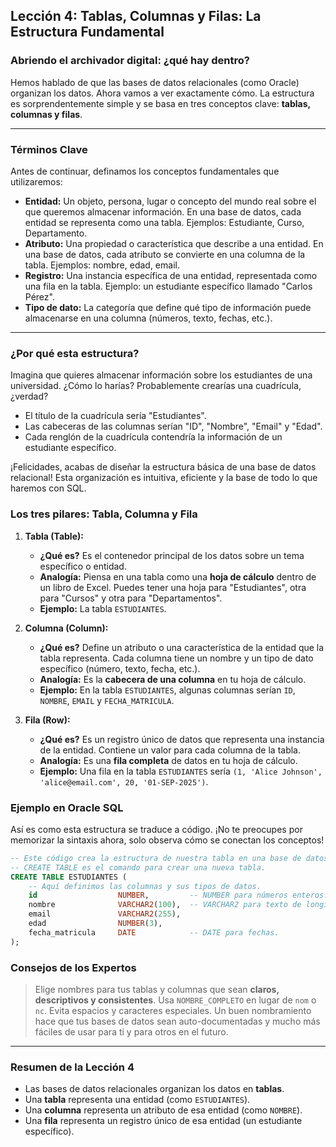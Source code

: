 ## Lección 4: Tablas, Columnas y Filas: La Estructura Fundamental

### Abriendo el archivador digital: ¿qué hay dentro?

Hemos hablado de que las bases de datos relacionales (como Oracle) organizan los datos. Ahora vamos a ver exactamente cómo. La estructura es sorprendentemente simple y se basa en tres conceptos clave: **tablas, columnas y filas**.

---

### Términos Clave

Antes de continuar, definamos los conceptos fundamentales que utilizaremos:

- **Entidad:** Un objeto, persona, lugar o concepto del mundo real sobre el que queremos almacenar información. En una base de datos, cada entidad se representa como una tabla. Ejemplos: Estudiante, Curso, Departamento.
- **Atributo:** Una propiedad o característica que describe a una entidad. En una base de datos, cada atributo se convierte en una columna de la tabla. Ejemplos: nombre, edad, email.
- **Registro:** Una instancia específica de una entidad, representada como una fila en la tabla. Ejemplo: un estudiante específico llamado "Carlos Pérez".
- **Tipo de dato:** La categoría que define qué tipo de información puede almacenarse en una columna (números, texto, fechas, etc.).

---

### ¿Por qué esta estructura?

Imagina que quieres almacenar información sobre los estudiantes de una universidad. ¿Cómo lo harías? Probablemente crearías una cuadrícula, ¿verdad?

- El título de la cuadrícula sería "Estudiantes".
- Las cabeceras de las columnas serían "ID", "Nombre", "Email" y "Edad".
- Cada renglón de la cuadrícula contendría la información de un estudiante específico.

¡Felicidades, acabas de diseñar la estructura básica de una base de datos relacional! Esta organización es intuitiva, eficiente y la base de todo lo que haremos con SQL.

### Los tres pilares: Tabla, Columna y Fila

1.  **Tabla (Table):**
    - **¿Qué es?** Es el contenedor principal de los datos sobre un tema específico o entidad.
    - **Analogía:** Piensa en una tabla como una **hoja de cálculo** dentro de un libro de Excel. Puedes tener una hoja para "Estudiantes", otra para "Cursos" y otra para "Departamentos".
    - **Ejemplo:** La tabla `ESTUDIANTES`.

2.  **Columna (Column):**
    - **¿Qué es?** Define un atributo o una característica de la entidad que la tabla representa. Cada columna tiene un nombre y un tipo de dato específico (número, texto, fecha, etc.).
    - **Analogía:** Es la **cabecera de una columna** en tu hoja de cálculo.
    - **Ejemplo:** En la tabla `ESTUDIANTES`, algunas columnas serían `ID`, `NOMBRE`, `EMAIL` y `FECHA_MATRICULA`.

3.  **Fila (Row):**
    - **¿Qué es?** Es un registro único de datos que representa una instancia de la entidad. Contiene un valor para cada columna de la tabla.
    - **Analogía:** Es una **fila completa** de datos en tu hoja de cálculo.
    - **Ejemplo:** Una fila en la tabla `ESTUDIANTES` sería `(1, 'Alice Johnson', 'alice@email.com', 20, '01-SEP-2025')`.

### Ejemplo en Oracle SQL

Así es como esta estructura se traduce a código. ¡No te preocupes por memorizar la sintaxis ahora, solo observa cómo se conectan los conceptos!

```sql
-- Este código crea la estructura de nuestra tabla en una base de datos Oracle.
-- CREATE TABLE es el comando para crear una nueva tabla.
CREATE TABLE ESTUDIANTES (
    -- Aquí definimos las columnas y sus tipos de datos.
    id                  NUMBER,         -- NUMBER para números enteros.
    nombre              VARCHAR2(100),  -- VARCHAR2 para texto de longitud variable.
    email               VARCHAR2(255),
    edad                NUMBER(3),
    fecha_matricula     DATE            -- DATE para fechas.
);
```

### Consejos de los Expertos

> Elige nombres para tus tablas y columnas que sean **claros, descriptivos y consistentes**. Usa `NOMBRE_COMPLETO` en lugar de `nom` o `nc`. Evita espacios y caracteres especiales. Un buen nombramiento hace que tus bases de datos sean auto-documentadas y mucho más fáciles de usar para ti y para otros en el futuro.

---

### Resumen de la Lección 4

- Las bases de datos relacionales organizan los datos en **tablas**.
- Una **tabla** representa una entidad (como `ESTUDIANTES`).
- Una **columna** representa un atributo de esa entidad (como `NOMBRE`).
- Una **fila** representa un registro único de esa entidad (un estudiante específico).
